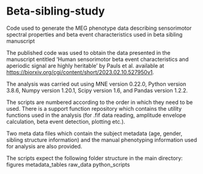 # Beta-sibling-study
Code used to generate the MEG phenotype data describing sensorimotor spectral properties and beta event characteristics used in beta sibling manuscript

The published code was used to obtain the data presented in the manuscript entitled ‘Human sensorimotor beta event characteristics and aperiodic signal are highly heritable’ by Pauls et al. available at https://biorxiv.org/cgi/content/short/2023.02.10.527950v1.

The analysis was carried out using MNE version 0.22.0, Python version 3.8.6, Numpy version 1.20.1, Scipy version 1.6, and Pandas version 1.2.2.

The scripts are numbered according to the order in which they need to be used. There is a support function repository which contains the utility functions used in the analysis (for .fif data reading, amplitude envelope calculation, beta event detection, plotting etc.). 

Two meta data files which contain the subject metadata (age, gender, sibling structure information) and the manual phenotyping information used for analysis are also provided. 

The scripts expect the following folder structure in the main directory:
figures
metadata_tables
raw_data
python_scripts

